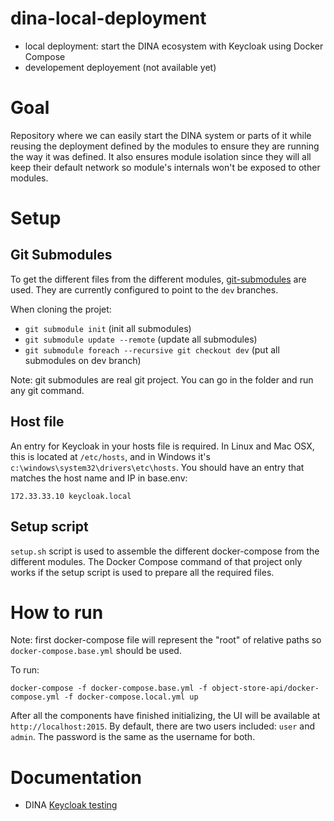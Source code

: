 # dina-local-deployment

* local deployment: start the DINA ecosystem with Keycloak using Docker Compose
* developement deployement (not available yet)

# Goal

Repository where we can easily start the DINA system or parts of it while reusing the deployment defined by the modules to ensure they are running the way it was defined. It also ensures module isolation since they will all keep their default network so module's internals won't be exposed to other modules.

# Setup

## Git Submodules

To get the different files from the different modules, [git-submodules](https://git-scm.com/book/en/v2/Git-Tools-Submodules) are used. They are currently configured to
point to the `dev` branches.

When cloning the projet:

* `git submodule init` (init all submodules)
* `git submodule update --remote` (update all submodules)
* `git submodule foreach --recursive git checkout dev` (put all submodules on dev branch)

Note: git submodules are real git project. You can go in the folder and run any git command.

## Host file

An entry for Keycloak in your hosts file is required. In Linux and Mac OSX, this is located at `/etc/hosts`, and in Windows it's `c:\windows\system32\drivers\etc\hosts`. You should have an entry that matches the host name and IP in base.env:

`172.33.33.10 keycloak.local`

## Setup script

`setup.sh` script is used to assemble the different docker-compose from the different modules. The Docker Compose command of that project only works if the setup script is used to prepare all the required files.

# How to run

Note: first docker-compose file will represent the "root" of relative paths so `docker-compose.base.yml` should be used. 

To run:

`docker-compose -f docker-compose.base.yml -f object-store-api/docker-compose.yml -f docker-compose.local.yml up`

After all the components have finished initializing, the UI will be available at `http://localhost:2015`. By default, there are two users included: `user` and `admin`. The password is the same as the username for both.

# Documentation
* DINA [Keycloak testing](docs/keycloak.md)

